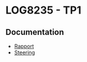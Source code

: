 # LOG8235 - TP1
## Documentation
- [Rapport](https://docs.google.com/document/d/1dm8h7j0N5lOomctiaPHboIz5yaaMkeQ64A_5fZPoGyc)
- [Steering](https://natureofcode.com/book/chapter-6-autonomous-agents/)